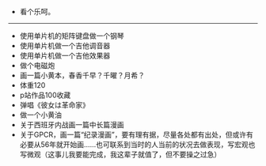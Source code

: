 - 看个乐呵。
- ---
- 使用单片机的矩阵键盘做一个钢琴
- 使用单片机做一个吉他调音器
- 使用单片机做一个吉他效果器
- 做个电磁炮
- 画一篇小黄本，春香千早？千曜？月希？
- 体重120
- p站作品100收藏
- 弹唱《彼女は革命家》
- 做一个小黄油
- 关于西班牙内战画一篇中长篇漫画
- 关于GPCR，画一篇“纪录漫画”，要有理有据，尽量各处都有出处，但或许有必要从56年就开始画……也可联系到当时的人当前的状况去做表现，写宏观也写微观（这事儿我要能完成，我这辈子就值了，但不要操之过急）